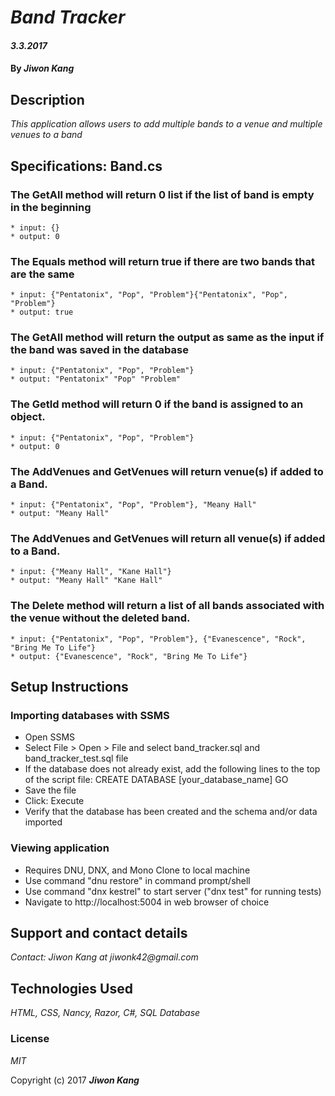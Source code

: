 # _Band Tracker_

#### _3.3.2017_

#### By _**Jiwon Kang**_

## Description

_This application allows users to add multiple bands to a venue and multiple venues to a band_

## Specifications: Band.cs

### The GetAll method will return 0 list if the list of band is empty in the beginning
    * input: {}
    * output: 0

### The Equals method will return true if there are two bands that are the same
    * input: {"Pentatonix", "Pop", "Problem"}{"Pentatonix", "Pop", "Problem"}
    * output: true

### The GetAll method will return the output as same as the input if the band was saved in the database
    * input: {"Pentatonix", "Pop", "Problem"}
    * output: "Pentatonix" "Pop" "Problem"

### The GetId method will return 0 if the band is assigned to an object.
    * input: {"Pentatonix", "Pop", "Problem"}
    * output: 0

### The AddVenues and GetVenues will return venue(s) if added to a Band.
    * input: {"Pentatonix", "Pop", "Problem"}, "Meany Hall"
    * output: "Meany Hall"

### The AddVenues and GetVenues will return all venue(s) if added to a Band.
    * input: {"Meany Hall", "Kane Hall"}
    * output: "Meany Hall" "Kane Hall"

### The Delete method will return a list of all bands associated with the venue without the deleted band.
    * input: {"Pentatonix", "Pop", "Problem"}, {"Evanescence", "Rock", "Bring Me To Life"}
    * output: {"Evanescence", "Rock", "Bring Me To Life"}


## Setup Instructions

### Importing databases with SSMS
* Open SSMS
* Select File > Open > File and select band_tracker.sql and band_tracker_test.sql file
* If the database does not already exist, add the following lines to the top of the script file: CREATE DATABASE [your_database_name]
GO
* Save the file
* Click: Execute
* Verify that the database has been created and the schema and/or data imported

### Viewing application
* Requires DNU, DNX, and Mono
Clone to local machine
* Use command "dnu restore" in command prompt/shell
* Use command "dnx kestrel" to start server ("dnx test" for running tests)
* Navigate to http://localhost:5004 in web browser of choice


## Support and contact details

_Contact: Jiwon Kang at jiwonk42@gmail.com_

## Technologies Used

_HTML, CSS, Nancy, Razor, C#, SQL Database_

### License

*MIT*

Copyright (c) 2017 **_Jiwon Kang_**
